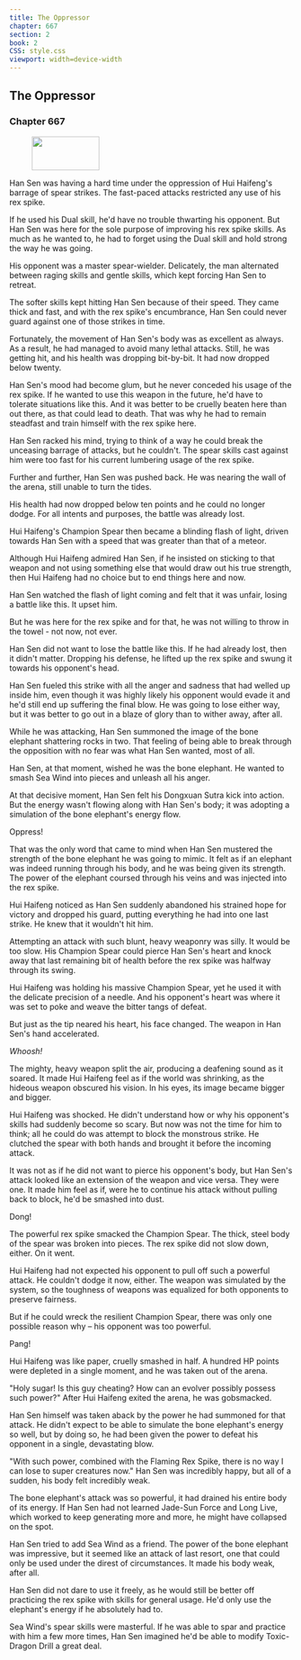 ```yaml
---
title: The Oppressor
chapter: 667
section: 2
book: 2
CSS: style.css
viewport: width=device-width
---
```


## The Oppressor

### Chapter 667

<figure>
	<img src="../Images/gem.gif" alt="" id="gem" width="120" height="60" />
</figure>

Han Sen was having a hard time under the oppression of Hui Haifeng's barrage of spear strikes. The fast-paced attacks restricted any use of his rex spike.

If he used his Dual skill, he'd have no trouble thwarting his opponent. But Han Sen was here for the sole purpose of improving his rex spike skills. As much as he wanted to, he had to forget using the Dual skill and hold strong the way he was going.

His opponent was a master spear-wielder. Delicately, the man alternated between raging skills and gentle skills, which kept forcing Han Sen to retreat.

The softer skills kept hitting Han Sen because of their speed. They came thick and fast, and with the rex spike's encumbrance, Han Sen could never guard against one of those strikes in time.

Fortunately, the movement of Han Sen's body was as excellent as always. As a result, he had managed to avoid many lethal attacks. Still, he was getting hit, and his health was dropping bit-by-bit. It had now dropped below twenty.

Han Sen's mood had become glum, but he never conceded his usage of the rex spike. If he wanted to use this weapon in the future, he'd have to tolerate situations like this. And it was better to be cruelly beaten here than out there, as that could lead to death. That was why he had to remain steadfast and train himself with the rex spike here.

Han Sen racked his mind, trying to think of a way he could break the unceasing barrage of attacks, but he couldn't. The spear skills cast against him were too fast for his current lumbering usage of the rex spike.

Further and further, Han Sen was pushed back. He was nearing the wall of the arena, still unable to turn the tides.

His health had now dropped below ten points and he could no longer dodge. For all intents and purposes, the battle was already lost.

Hui Haifeng's Champion Spear then became a blinding flash of light, driven towards Han Sen with a speed that was greater than that of a meteor.

Although Hui Haifeng admired Han Sen, if he insisted on sticking to that weapon and not using something else that would draw out his true strength, then Hui Haifeng had no choice but to end things here and now.

Han Sen watched the flash of light coming and felt that it was unfair, losing a battle like this. It upset him.

But he was here for the rex spike and for that, he was not willing to throw in the towel - not now, not ever.

Han Sen did not want to lose the battle like this. If he had already lost, then it didn't matter. Dropping his defense, he lifted up the rex spike and swung it towards his opponent's head.

Han Sen fueled this strike with all the anger and sadness that had welled up inside him, even though it was highly likely his opponent would evade it and he'd still end up suffering the final blow. He was going to lose either way, but it was better to go out in a blaze of glory than to wither away, after all.

While he was attacking, Han Sen summoned the image of the bone elephant shattering rocks in two. That feeling of being able to break through the opposition with no fear was what Han Sen wanted, most of all.

Han Sen, at that moment, wished he was the bone elephant. He wanted to smash Sea Wind into pieces and unleash all his anger.

At that decisive moment, Han Sen felt his Dongxuan Sutra kick into action. But the energy wasn't flowing along with Han Sen's body; it was adopting a simulation of the bone elephant's energy flow.

Oppress!

That was the only word that came to mind when Han Sen mustered the strength of the bone elephant he was going to mimic. It felt as if an elephant was indeed running through his body, and he was being given its strength. The power of the elephant coursed through his veins and was injected into the rex spike.

Hui Haifeng noticed as Han Sen suddenly abandoned his strained hope for victory and dropped his guard, putting everything he had into one last strike. He knew that it wouldn't hit him.

Attempting an attack with such blunt, heavy weaponry was silly. It would be too slow. His Champion Spear could pierce Han Sen's heart and knock away that last remaining bit of health before the rex spike was halfway through its swing.

Hui Haifeng was holding his massive Champion Spear, yet he used it with the delicate precision of a needle. And his opponent's heart was where it was set to poke and weave the bitter tangs of defeat.

But just as the tip neared his heart, his face changed. The weapon in Han Sen's hand accelerated.

*Whoosh!*

The mighty, heavy weapon split the air, producing a deafening sound as it soared. It made Hui Haifeng feel as if the world was shrinking, as the hideous weapon obscured his vision. In his eyes, its image became bigger and bigger.

Hui Haifeng was shocked. He didn't understand how or why his opponent's skills had suddenly become so scary. But now was not the time for him to think; all he could do was attempt to block the monstrous strike. He clutched the spear with both hands and brought it before the incoming attack.

It was not as if he did not want to pierce his opponent's body, but Han Sen's attack looked like an extension of the weapon and vice versa. They were one. It made him feel as if, were he to continue his attack without pulling back to block, he'd be smashed into dust.

Dong!

The powerful rex spike smacked the Champion Spear. The thick, steel body of the spear was broken into pieces. The rex spike did not slow down, either. On it went.

Hui Haifeng had not expected his opponent to pull off such a powerful attack. He couldn't dodge it now, either. The weapon was simulated by the system, so the toughness of weapons was equalized for both opponents to preserve fairness.

But if he could wreck the resilient Champion Spear, there was only one possible reason why – his opponent was too powerful.

Pang!

Hui Haifeng was like paper, cruelly smashed in half. A hundred HP points were depleted in a single moment, and he was taken out of the arena.

"Holy sugar! Is this guy cheating? How can an evolver possibly possess such power?" After Hui Haifeng exited the arena, he was gobsmacked.

Han Sen himself was taken aback by the power he had summoned for that attack. He didn't expect to be able to simulate the bone elephant's energy so well, but by doing so, he had been given the power to defeat his opponent in a single, devastating blow.

"With such power, combined with the Flaming Rex Spike, there is no way I can lose to super creatures now." Han Sen was incredibly happy, but all of a sudden, his body felt incredibly weak.

The bone elephant's attack was so powerful, it had drained his entire body of its energy. If Han Sen had not learned Jade-Sun Force and Long Live, which worked to keep generating more and more, he might have collapsed on the spot.

Han Sen tried to add Sea Wind as a friend. The power of the bone elephant was impressive, but it seemed like an attack of last resort, one that could only be used under the direst of circumstances. It made his body weak, after all.

Han Sen did not dare to use it freely, as he would still be better off practicing the rex spike with skills for general usage. He'd only use the elephant's energy if he absolutely had to.

Sea Wind's spear skills were masterful. If he was able to spar and practice with him a few more times, Han Sen imagined he'd be able to modify Toxic-Dragon Drill a great deal.